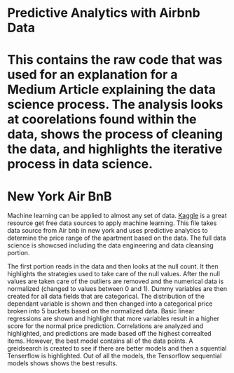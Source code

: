 
# Predictive Analytics with Airbnb Data

This contains the raw code that was used for an explanation for a Medium Article explaining the data science process. The analysis looks at coorelations found within the data, shows the process of cleaning the data, and highlights the iterative process in data science. 
=======
# New York Air BnB

Machine learning can be applied to almost any set of data. [Kaggle](https://www.kaggle.com/) is a great resource get free data sources to apply machine learning. This file takes data source from Air bnb in new york and uses predictive analytics to determine the price range of the apartment based on the data. The full data science is showcsed including the data engineering and data cleansing portion.

The first portion reads in the data and then looks at the null count. It then highlights the strategies used to take care of the null values. After the null values are taken care of the outliers are removed and the numerical data is normalized (changed to values between 0 and 1). Dummy variables are then created for all data fields that are categorical. The distribution of the dependant variable is shown and then changed into a categorical price broken into 5 buckets based on the normalized data. Basic linear regressions are shown and highlight that more variables result in a higher score for the normal price prediction. Correlations are analyzed and highlighted, and predictions are made based off the highest correalted items. However, the best model contains all of the data points. A greidsearch is created to see if there are better models and then a squential Tenserflow is highlighted. Out of all the models, the Tensorflow sequential models shows shows the best results.


